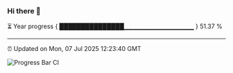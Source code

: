 ### Hi there 👋

⏳ Year progress { ███████████████▁▁▁▁▁▁▁▁▁▁▁▁▁▁▁ } 51.37 %

---

⏰ Updated on Mon, 07 Jul 2025 12:23:40 GMT

![Progress Bar CI](https://github.com/Shyam-Makwana/GitHub-Actions-Demo/workflows/Progress%20Bar%20CI/badge.svg)
